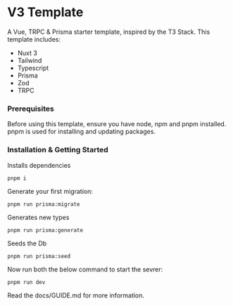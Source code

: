 # V3 Template

A Vue, TRPC & Prisma starter template, inspired by the T3 Stack. This template includes:

- Nuxt 3
- Tailwind
- Typescript
- Prisma
- Zod
- TRPC


### Prerequisites

Before using this template, ensure you have node, npm and pnpm installed. pnpm is used for installing and updating packages.

### Installation & Getting Started

Installs dependencies

```pnpm i```

Generate your first migration:

```pnpm run prisma:migrate```

Generates new types

```pnpm run prisma:generate```

Seeds the Db

```pnpm run prisma:seed```

Now run both the below command to start the sevrer:

```pnpm run dev```


Read the docs/GUIDE.md for more information.